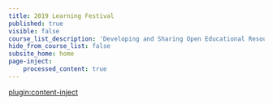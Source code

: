 ```yaml
---
title: 2019 Learning Festival
published: true
visible: false
course_list_description: 'Developing and Sharing Open Educational Resources with Grav'
hide_from_course_list: false
subsite_home: home
page-inject:
    processed_content: true
---
```


[plugin:content-inject](home/_important-reminders)
